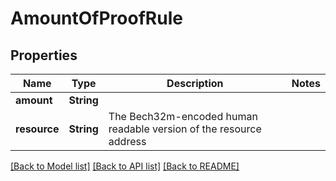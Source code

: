 # AmountOfProofRule

## Properties

Name | Type | Description | Notes
------------ | ------------- | ------------- | -------------
**amount** | **String** |  | 
**resource** | **String** | The Bech32m-encoded human readable version of the resource address | 

[[Back to Model list]](../README.md#documentation-for-models) [[Back to API list]](../README.md#documentation-for-api-endpoints) [[Back to README]](../README.md)


